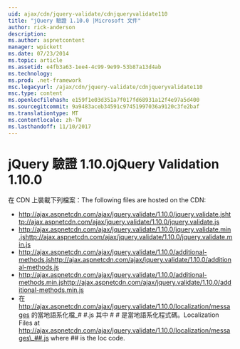 ```yaml
---
uid: ajax/cdn/jquery-validate/cdnjqueryvalidate110
title: "jQuery 驗證 1.10.0 |Microsoft 文件"
author: rick-anderson
description: 
ms.author: aspnetcontent
manager: wpickett
ms.date: 07/23/2014
ms.topic: article
ms.assetid: e4fb3a63-1ee4-4c99-9e99-53b87a13d4ab
ms.technology: 
ms.prod: .net-framework
msc.legacyurl: /ajax/cdn/jquery-validate/cdnjqueryvalidate110
msc.type: content
ms.openlocfilehash: e159f1e03d351a7f017fd68931a12f4e97a5d400
ms.sourcegitcommit: 9a9483aceb34591c97451997036a9120c3fe2baf
ms.translationtype: MT
ms.contentlocale: zh-TW
ms.lasthandoff: 11/10/2017
---
```

<a name="jquery-validation-1100"></a><span data-ttu-id="10b10-102">jQuery 驗證 1.10.0</span><span class="sxs-lookup"><span data-stu-id="10b10-102">jQuery Validation 1.10.0</span></span>
====================
<span data-ttu-id="10b10-103">在 CDN 上裝載下列檔案：</span><span class="sxs-lookup"><span data-stu-id="10b10-103">The following files are hosted on the CDN:</span></span>

- <span data-ttu-id="10b10-104">http://ajax.aspnetcdn.com/ajax/jquery.validate/1.10.0/jquery.validate.js</span><span class="sxs-lookup"><span data-stu-id="10b10-104">http://ajax.aspnetcdn.com/ajax/jquery.validate/1.10.0/jquery.validate.js</span></span>
- <span data-ttu-id="10b10-105">http://ajax.aspnetcdn.com/ajax/jquery.validate/1.10.0/jquery.validate.min.js</span><span class="sxs-lookup"><span data-stu-id="10b10-105">http://ajax.aspnetcdn.com/ajax/jquery.validate/1.10.0/jquery.validate.min.js</span></span>
- <span data-ttu-id="10b10-106">http://ajax.aspnetcdn.com/ajax/jquery.validate/1.10.0/additional-methods.js</span><span class="sxs-lookup"><span data-stu-id="10b10-106">http://ajax.aspnetcdn.com/ajax/jquery.validate/1.10.0/additional-methods.js</span></span>
- <span data-ttu-id="10b10-107">http://ajax.aspnetcdn.com/ajax/jquery.validate/1.10.0/additional-methods.min.js</span><span class="sxs-lookup"><span data-stu-id="10b10-107">http://ajax.aspnetcdn.com/ajax/jquery.validate/1.10.0/additional-methods.min.js</span></span>
- <span data-ttu-id="10b10-108">在 http://ajax.aspnetcdn.com/ajax/jquery.validate/1.10.0/localization/messages 的當地語系化檔\_# #.js 其中 # # 是當地語系化程式碼。</span><span class="sxs-lookup"><span data-stu-id="10b10-108">Localization Files at http://ajax.aspnetcdn.com/ajax/jquery.validate/1.10.0/localization/messages\_##.js where ## is the loc code.</span></span>
